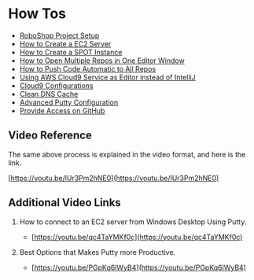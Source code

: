 # How Tos

- [RoboShop Project Setup](How%20Tos%2013bc74fc208480cb9c64f525bfb1998f/RoboShop%20Project%20Setup%2013bc74fc2084813fa5e7c2bd8d901c34.md)
- [How to Create a EC2 Server](How%20Tos%2013bc74fc208480cb9c64f525bfb1998f/How%20to%20Create%20a%20EC2%20Server%2013bc74fc208481b3a1a0c0c5159ebc16.md)
- [How to Create a SPOT Instance](How%20Tos%2013bc74fc208480cb9c64f525bfb1998f/How%20to%20Create%20a%20SPOT%20Instance%2013bc74fc208481c29dd9f888ae84b8d4.md)
- [How to Open Multiple Repos in One Editor Window](How%20Tos%2013bc74fc208480cb9c64f525bfb1998f/How%20to%20Open%20Multiple%20Repos%20in%20One%20Editor%20Window%2013bc74fc208481bb8757d5814a8513d0.md)
- [How to Push Code Automatic to All Repos](How%20Tos%2013bc74fc208480cb9c64f525bfb1998f/How%20to%20Push%20Code%20Automatic%20to%20all%20repos%2013bc74fc208481bfb163ca1f7c5d2ddc.md)
- [Using AWS Cloud9 Service as Editor instead of IntelliJ](How%20Tos%2013bc74fc208480cb9c64f525bfb1998f/Using%20AWS%20Cloud9%20Service%20as%20Editor%20instead%20of%20Inte%2013bc74fc2084815a9691f870cb59a27e.md)
- [Cloud9 Configurations](How%20Tos%2013bc74fc208480cb9c64f525bfb1998f/Cloud9%20Configurations%2013bc74fc20848143a23bda8c51109e8c.md)
- [Clean DNS Cache](How%20Tos%2013bc74fc208480cb9c64f525bfb1998f/Clean%20DNS%20Cache%2013bc74fc20848124bbe9cb4b52d92a8c.md)
- [Advanced Putty Configuration](How%20Tos%2013bc74fc208480cb9c64f525bfb1998f/Advanced%20Putty%20Configuration%2013bc74fc208481b1b5b7e99872d0d698.md)
- [Provide Access on GitHub](How%20Tos%2013bc74fc208480cb9c64f525bfb1998f/Provide%20Access%20on%20GitHub%2013bc74fc208481be8b18f651f8bbae80.md)


## Video Reference

The same above process is explained in the video format, and here is the link.

[https://youtu.be/lUr3Pm2hNE0](https://youtu.be/lUr3Pm2hNE0)

## Additional Video Links

1. How to connect to an EC2 server from Windows Desktop Using Putty.
    - [https://youtu.be/qc4TaYMKf0c](https://youtu.be/qc4TaYMKf0c)

2. Best Options that Makes Putty more Productive.
    - [https://youtu.be/PGpKq6lWyB4](https://youtu.be/PGpKq6lWyB4)
